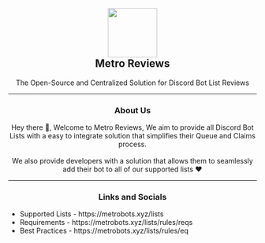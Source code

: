 <h2 align='center'>
  <img src="https://cdn.discordapp.com/icons/944825165144002641/33625f9caf4b56542efe884ea25421e1.webp" height='100px' width='100px' />
  <br /> 
  Metro Reviews
</h2>

<p align="center">
  The Open-Source and Centralized Solution for Discord Bot List Reviews
</p>

---

<h3 align='center'>
  About Us
</h3>

<p align="center">
  Hey there 👋, Welcome to Metro Reviews, We aim to provide all Discord Bot Lists with a easy to integrate solution that simplifies their Queue and Claims process.
  <br /><br />
  We also provide developers with a solution that allows them to seamlessly add their bot to all of our supported lists ❤️
</p>

---

<h3 align='center'>
  Links and Socials
</h3>

<ul>
  <li>Supported Lists - https://metrobots.xyz/lists</li>
  <li>Requirements - https://metrobots.xyz/lists/rules/reqs</li>
  <li>Best Practices - https://metrobots.xyz/lists/rules/eq</li>
</ul>


